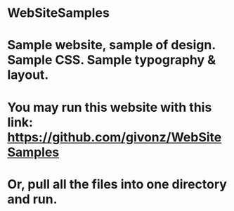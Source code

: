 # WebSiteSamples
#
# Sample website, sample of design.  Sample CSS.  Sample typography & layout.
#
# You may run this website with this link:  https://github.com/givonz/WebSiteSamples
#
# Or, pull all the files into one directory and run.
